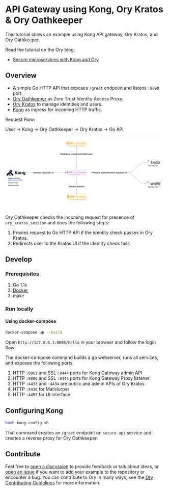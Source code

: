 # API Gateway using Kong, Ory Kratos & Ory Oathkeeper

This tutorial shows an example using Kong API gateway, Ory Kratos, and Ory
Oathkeeper.

Read the tutorial on the Ory blog:

- [Secure microservices with Kong and Ory](https://www.ory.sh/zero-trust-api-security-ory-tutorial/)

## Overview

- A simple Go HTTP API that exposes `/greet` endpoint and listens `:8090` port.
- [Ory Oathkeeper](https://www.ory.sh/docs/oathkeeper/install) as Zero Trust
  Identity Access Proxy.
- [Ory Kratos](https://www.ory.sh/docs/kratos/install) to manage identities and
  users.
- [Kong](https://konghq.com/install#kong-community) as ingress for incoming HTTP
  traffic.

Request Flow:

User -> Kong -> Ory Oathkeeper -> Ory Kratos -> Go API

![Architecture using Oathkeeper, Kratos, and Kong](./kong.png)

Ory Oathkeeper checks the incoming request for presence of `ory_kratos_session`
and does the following steps:

1. Proxies request to Go HTTP API if the identity check passes in Ory Kratos.
2. Redirects user to the Kratos UI if the identity check fails.

## Develop

### Prerequisites

1. Go 1.1x
1. [Docker](https://docs.docker.com/get-docker/)
1. make

### Run locally

#### Using docker-compose

```bash
docker-compose up --build
```

Open `http://127.0.0.1:8000/hello` in your browser and follow the login flow

The docker-compose command builds a go webserver, runs all services, and exposes
the following ports:

1. HTTP `:8001` and SSL `:8444` ports for Kong Gateway admin API
1. HTTP `:8000` and SSL `:8444` ports for Kong Gateway Proxy listener
1. HTTP `:4433` and `:4434` are public and admin APIs of Ory Kratos
1. HTTP `:4436` for Mailslurper
1. HTTP `:4455` for UI interface

## Configuring Kong

```bash
bash kong.config.sh
```

That command creates an `/greet` endpoint on `secure-api` service and creates a
reverse proxy for Ory Oathkeeper.

## Contribute

Feel free to
[open a discussion](https://github.com/ory/examples/discussions/new) to provide
feedback or talk about ideas, or
[open an issue](https://github.com/ory/examples/issues/new) if you want to add
your example to the repository or encounter a bug. You can contribute to Ory in
many ways, see the
[Ory Contributing Guidelines](https://www.ory.sh/docs/ecosystem/contributing)
for more information.

